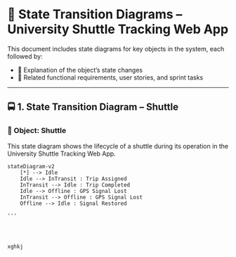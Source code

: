 # 🚦 State Transition Diagrams – University Shuttle Tracking Web App

This document includes state diagrams for key objects in the system, each followed by:

- 📝 Explanation of the object’s state changes  
- 🔗 Related functional requirements, user stories, and sprint tasks

---

## 🚍 1. State Transition Diagram – Shuttle

### 🎯 Object: Shuttle

This state diagram shows the lifecycle of a shuttle during its operation in the University Shuttle Tracking Web App.

```mermaid
stateDiagram-v2
    [*] --> Idle
    Idle --> InTransit : Trip Assigned
    InTransit --> Idle : Trip Completed
    Idle --> Offline : GPS Signal Lost
    InTransit --> Offline : GPS Signal Lost
    Offline --> Idle : Signal Restored

'''




xghkj
